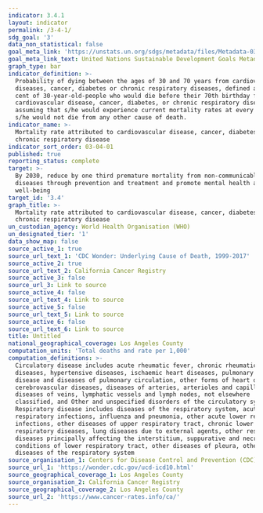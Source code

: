 ```yaml
---
indicator: 3.4.1
layout: indicator
permalink: /3-4-1/
sdg_goal: '3'
data_non_statistical: false
goal_meta_link: 'https://unstats.un.org/sdgs/metadata/files/Metadata-03-04-01.pdf'
goal_meta_link_text: United Nations Sustainable Development Goals Metadata (PDF 72.6 KB)
graph_type: bar
indicator_definition: >-
  Probability of dying between the ages of 30 and 70 years from cardiovascular
  diseases, cancer, diabetes or chronic respiratory diseases, defined as the per
  cent of 30-year-old-people who would die before their 70th birthday from
  cardiovascular disease, cancer, diabetes, or chronic respiratory disease,
  assuming that s/he would experience current mortality rates at every age and
  s/he would not die from any other cause of death.
indicator_name: >-
  Mortality rate attributed to cardiovascular disease, cancer, diabetes or
  chronic respiratory disease
indicator_sort_order: 03-04-01
published: true
reporting_status: complete
target: >-
  By 2030, reduce by one third premature mortality from non-communicable
  diseases through prevention and treatment and promote mental health and
  well-being
target_id: '3.4'
graph_title: >-
  Mortality rate attributed to cardiovascular disease, cancer, diabetes or
  chronic respiratory disease
un_custodian_agency: World Health Organisation (WHO)
un_designated_tier: '1'
data_show_map: false
source_active_1: true
source_url_text_1: 'CDC Wonder: Underlying Cause of Death, 1999-2017'
source_active_2: true
source_url_text_2: California Cancer Registry
source_active_3: false
source_url_3: Link to source
source_active_4: false
source_url_text_4: Link to source
source_active_5: false
source_url_text_5: Link to source
source_active_6: false
source_url_text_6: Link to source
title: Untitled
national_geographical_coverage: Los Angeles County
computation_units: 'Total deaths and rate per 1,000'
computation_definitions: >-
  Circulatory disease includes acute rheumatic fever, chronic rheumatic heart
  diseases, hypertensive diseases, ischaemic heart diseases, pulmonary heart
  disease and diseases of pulmonary circulation, other forms of heart disease,
  cerebrovascular diseases, diseases of arteries, arterioles and capillaries,
  diseases of veins, lymphatic vessels and lymph nodes, not elsewhere
  classified, and Other and unspecified disorders of the circulatory system.
  Respiratory disease includes diseases of the respiratory system, acute upper
  respiratory infections, influenza and pneumonia, other acute lower respiratory
  infections, other diseases of upper respiratory tract, chronic lower
  respiratory diseases, lung diseases due to external agents, other respiratory
  diseases principally affecting the interstitium, suppurative and necrotic
  conditions of lower respiratory tract, other diseases of pleura, other
  diseases of the respiratory system
source_organisation_1: Centers for Disease Control and Prevention (CDC)
source_url_1: 'https://wonder.cdc.gov/ucd-icd10.html'
source_geographical_coverage_1: Los Angeles County
source_organisation_2: California Cancer Registry
source_geographical_coverage_2: Los Angeles County
source_url_2: 'https://www.cancer-rates.info/ca/'
---
```

